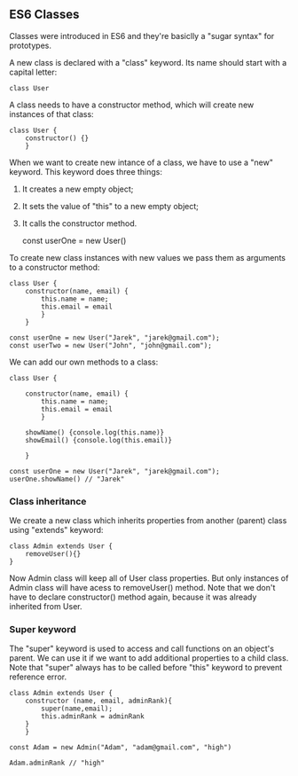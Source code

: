 ## ES6 Classes

Classes were introduced in ES6 and they're basiclly a "sugar syntax" for prototypes.

A new class is declared with a "class" keyword. Its name should start with a capital letter:

	class User

A class needs to have a constructor method, which will create new instances of that class:

	class User {
		constructor() {}
		}

When we want to create new intance of a class, we have to use a "new" keyword. This keyword does three things:

1. It creates a new empty object;
2. It sets the value of "this" to a new empty object;
3. It calls the constructor method.

	const userOne = new User()

To create new class instances with new values we pass them as arguments to a constructor method:

	class User {
		constructor(name, email) {
			this.name = name;
			this.email = email
			}
		}

	const userOne = new User("Jarek", "jarek@gmail.com");
	const userTwo = new User("John", "john@gmail.com");

We can add our own methods to a class:

	class User {

		constructor(name, email) {
			this.name = name;
			this.email = email
			}

		showName() {console.log(this.name)}
		showEmail() {console.log(this.email)}

		}

	const userOne = new User("Jarek", "jarek@gmail.com");
	userOne.showName() // "Jarek"


### Class inheritance

We create a new class which inherits properties from another (parent) class using "extends" keyword:

	class Admin extends User {
		removeUser(){}
	}

Now Admin class will keep all of User class properties. But only instances of Admin class will have acess to removeUser() method. Note that we don't have to declare constructor() method again, because it was already inherited from User.

### Super keyword

The "super" keyword is used to access and call functions on an object's parent. We can use it if we want to add additional properties to a child class. Note that "super" always has to be called before "this" keyword to prevent reference error.

	class Admin extends User {
		constructor (name, email, adminRank){
			super(name,email);
			this.adminRank = adminRank
		}
    	}

	const Adam = new Admin("Adam", "adam@gmail.com", "high")

	Adam.adminRank // "high"

